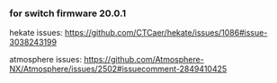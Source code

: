 ### for switch firmware 20.0.1

hekate issues:
https://github.com/CTCaer/hekate/issues/1086#issue-3038243199

atmosphere issues:
https://github.com/Atmosphere-NX/Atmosphere/issues/2502#issuecomment-2849410425
